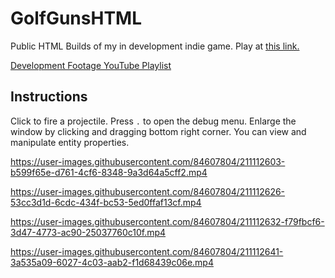 # GolfGunsHTML
Public HTML Builds of my in development indie game. Play at [this link.](https://aarontian-stack.github.io/GolfGunsHTML/ "GolfGuns")

[Development Footage YouTube Playlist](https://youtube.com/playlist?list=PLZcvEOxXvlm42nLZId6FSk-2XstOKeQi6)

## Instructions

Click to fire a projectile.
Press ```.``` to open the debug menu. Enlarge the window by clicking and dragging bottom right corner. You can view and manipulate entity properties. 

https://user-images.githubusercontent.com/84607804/211112603-b599f65e-d761-4cf6-8348-9a3d64a5cff2.mp4



https://user-images.githubusercontent.com/84607804/211112626-53cc3d1d-6cdc-434f-bc53-5ed0ffaf13cf.mp4



https://user-images.githubusercontent.com/84607804/211112632-f79fbcf6-3d47-4773-ac90-25037760c10f.mp4



https://user-images.githubusercontent.com/84607804/211112641-3a535a09-6027-4c03-aab2-f1d68439c06e.mp4

